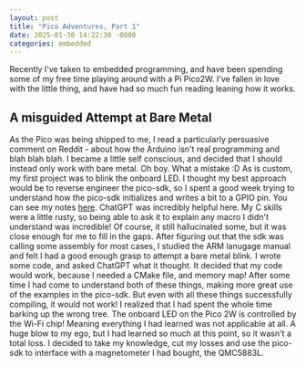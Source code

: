 ```yaml
---
layout: post
title: "Pico Adventures, Part 1"
date: 2025-01-30 14:22:30 -0800
categories: embedded
---
```


Recently I've taken to embedded programming, and have been spending some of my free time playing around with a Pi Pico2W.
I've fallen in love with the little thing, and have had so much fun reading leaning how it works.

## A misguided Attempt at Bare Metal

As the Pico was being shipped to me, I read a particularly persuasive comment on Reddit - about how the Arduino isn't real programming and blah blah blah.
I became a little self conscious, and decided that I should instead only work with bare metal.
Oh boy. What a mistake :D
As is custom, my first project was to blink the onboard LED.
I thought my best approach would be to reverse engineer the pico-sdk, so I spent a good week trying to understand how the pico-sdk initializes and writes a bit to a GPIO pin.
You can see my notes [here](https://github.com/jace1427/blink).
ChatGPT was incredibly helpful here.
My C skills were a little rusty, so being able to ask it to explain any macro I didn't understand was incredible!
Of course, it still hallucinated some, but it was close enough for me to fill in the gaps.
After figuring out that the sdk was calling some assembly for most cases, I studied the ARM lanugage manual and felt I had a good enough grasp to attempt a bare metal blink.
I wrote some code, and asked ChatGPT what it thought.
It decided that my code would work, because I needed a CMake file, and memory map!
After some time I had come to understand both of these things, making more great use of the examples in the pico-sdk.
But even with all these things successfully compiling, it would not work!
I realized that I had spent the whole time barking up the wrong tree.
The onboard LED on the Pico 2W is controlled by the Wi-Fi chip!
Meaning everything I had learned was not applicable at all.
A huge blow to my ego, but I had learned so much at this point, so it wasn't a total loss.
I decided to take my knowledge, cut my losses and use the pico-sdk to interface with a magnetometer I had bought, the QMC5883L.
